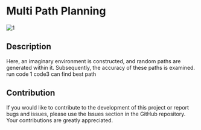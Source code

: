 # Multi Path Planning
![1](https://github.com/abbasfadavi/Multi-Path-Planning/assets/89520501/f28e90c8-7861-457c-8618-f8b39e394d34)

## Description
Here, an imaginary environment is constructed, and random paths are generated within it. Subsequently, the accuracy of these paths is examined.
run code 1
code3 can find best path


## Contribution
If you would like to contribute to the development of this project or report bugs and issues, please use the Issues section in the GitHub repository. Your contributions are greatly appreciated.





